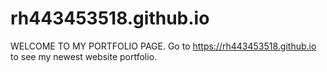 # rh443453518.github.io

WELCOME TO MY PORTFOLIO PAGE.
Go to https://rh443453518.github.io to see my newest website portfolio.
